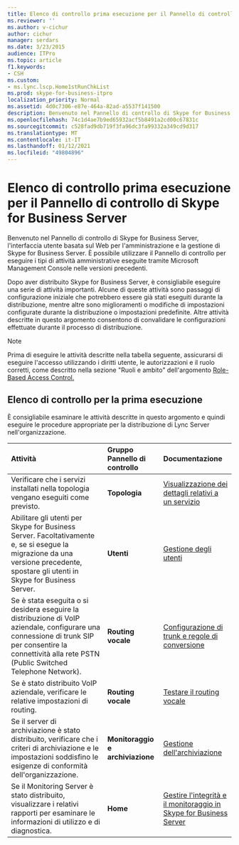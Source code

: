 ```yaml
---
title: Elenco di controllo prima esecuzione per il Pannello di controllo di Skype for Business Server
ms.reviewer: ''
ms.author: v-cichur
author: cichur
manager: serdars
ms.date: 3/23/2015
audience: ITPro
ms.topic: article
f1.keywords:
- CSH
ms.custom:
- ms.lync.lscp.Home1stRunChkList
ms.prod: skype-for-business-itpro
localization_priority: Normal
ms.assetid: 4d0c7306-e87e-464a-82ad-a5537f141500
description: Benvenuto nel Pannello di controllo di Skype for Business Server, l'interfaccia utente basata sul Web per l'amministrazione e la gestione di Skype for Business Server. È possibile utilizzare il Pannello di controllo per eseguire i tipi di attività amministrative eseguite tramite Microsoft Management Console nelle versioni precedenti.
ms.openlocfilehash: 74c1d4ae7b9ed65932acf5b8491a2cd00c67831c
ms.sourcegitcommit: c528fad9db719f3fa96dc3fa99332a349cd9d317
ms.translationtype: MT
ms.contentlocale: it-IT
ms.lasthandoff: 01/12/2021
ms.locfileid: "49804896"
---
```

# <a name="first-run-checklist-for-skype-for-business-server-control-panel"></a>Elenco di controllo prima esecuzione per il Pannello di controllo di Skype for Business Server

Benvenuto nel Pannello di controllo di Skype for Business Server, l'interfaccia utente basata sul Web per l'amministrazione e la gestione di Skype for Business Server. È possibile utilizzare il Pannello di controllo per eseguire i tipi di attività amministrative eseguite tramite Microsoft Management Console nelle versioni precedenti.

Dopo aver distribuito Skype for Business Server, è consigliabile eseguire una serie di attività importanti. Alcune di queste attività sono passaggi di configurazione iniziale che potrebbero essere già stati eseguiti durante la distribuzione, mentre altre sono miglioramenti o modifiche di impostazioni configurate durante la distribuzione o impostazioni predefinite. Altre attività descritte in questo argomento consentono di convalidare le configurazioni effettuate durante il processo di distribuzione.

> [!NOTE]
> Prima di eseguire le attività descritte nella tabella seguente, assicurarsi di eseguire l'accesso utilizzando i diritti utente, le autorizzazioni e il ruolo corretti, come descritto nella sezione "Ruoli e ambito" dell'argomento [Role-Based Access Control.](https://technet.microsoft.com/library/41204ba3-ce5b-41a8-a6c3-b444468fa328.aspx)

## <a name="first-run-checklist"></a>Elenco di controllo per la prima esecuzione

È consigliabile esaminare le attività descritte in questo argomento e quindi eseguire le procedure appropriate per la distribuzione di Lync Server nell'organizzazione.

|**Attività**|**Gruppo Pannello di controllo**|**Documentazione**|
|:-----|:-----|:-----|
|Verificare che i servizi installati nella topologia vengano eseguiti come previsto.  <br/> |**Topologia** <br/> |[Visualizzazione dei dettagli relativi a un servizio](https://technet.microsoft.com/library/bc8e8202-cd68-47e4-95b2-bb36e51cc124.aspx) <br/> |
|Abilitare gli utenti per Skype for Business Server. Facoltativamente e, se si esegue la migrazione da una versione precedente, spostare gli utenti in Skype for Business Server.  <br/> |**Utenti** <br/> |[Gestione degli utenti](https://technet.microsoft.com/library/8021087e-5084-4a39-9fef-ab9376c6d371.aspx) <br/> |
|Se è stata eseguita o si desidera eseguire la distribuzione di VoIP aziendale, configurare una connessione di trunk SIP per consentire la connettività alla rete PSTN (Public Switched Telephone Network).  <br/> |**Routing vocale** <br/> |[Configurazione di trunk e regole di conversione](https://technet.microsoft.com/library/0c339511-a185-484e-94f0-dbe918b7e48a.aspx) <br/> |
|Se è stato distribuito VoIP aziendale, verificare le relative impostazioni di routing.  <br/> |**Routing vocale** <br/> |[Testare il routing vocale](https://technet.microsoft.com/library/d3aae909-fef6-440f-b144-0b62dc82bf5d.aspx) <br/> |
|Se il server di archiviazione è stato distribuito, verificare che i criteri di archiviazione e le impostazioni soddisfino le esigenze di conformità dell'organizzazione.  <br/> |**Monitoraggio e archiviazione** <br/> |[Gestione dell'archiviazione](https://technet.microsoft.com/library/48c6cc8c-c2c1-4534-9a8a-fd5eb738076a.aspx) <br/> |
|Se il Monitoring Server è stato distribuito, visualizzare i relativi rapporti per esaminare le informazioni di utilizzo e di diagnostica.  <br/> |**Home** <br/> |[Gestire l'integrità e il monitoraggio in Skype for Business Server](../../manage/health-and-monitoring/health-and-monitoring.md) <br/> |


